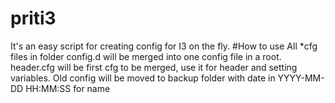 # priti3
It's an easy script for creating config for I3 on the fly.
#How to use
All *cfg files in folder config.d will be merged into one config file in a root.
header.cfg will be first cfg to be merged, use it for header and setting variables.
Old config will be moved to backup folder with date in YYYY-MM-DD HH:MM:SS for name